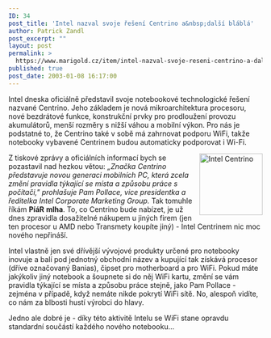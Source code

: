 ```yaml
---
ID: 34
post_title: 'Intel nazval svoje řešení Centrino a&nbsp;další bláblá'
author: Patrick Zandl
post_excerpt: ""
layout: post
permalink: >
  https://www.marigold.cz/item/intel-nazval-svoje-reseni-centrino-a-dalsi-blabla
published: true
post_date: 2003-01-08 16:17:00
---
```

<P>Intel dneska oficiálně představil svoje notebookové technologické&#160;řešení nazvané Centrino. Jeho základem je nová mikroarchitektura procesoru, nové bezdrátové funkce, konstrukční prvky pro prodloužení provozu akumulátorů, menší rozměry s nižší váhou a mobilní výkon. Pro nás je podstatné to, že Centrino také v sobě má zahrnovat podporu WiFi, takže notebooky vybavené Centrinem budou automaticky podporovat i Wi-Fi. </P>
<P><IMG height=122 alt="Intel Centrino" src="/wp-content/uploads/centrino.jpg" width=125 align=right>Z tiskové zprávy a oficiálních informací bych se pozastavil nad hezkou větou: <EM>&#8222;Značka Centrino představuje novou generaci mobilních PC, která zcela změní pravidla týkající se místa a způsobu práce s počítači," prohlašuje Pam Pollace, vice presidentka a ředitelka Intel Corporate Marketing Group.</EM> Tak tomuhle říkám <STRONG>PíáR</STRONG> <STRONG>mlha</STRONG>. To, co Centrino bude nabízet, je už dnes zpravidla dosažitelné nákupem u jiných firem (jen ten procesor u AMD nebo Transmety koupíte jiný) - Intel Centrinem nic moc nového nepřináší. </P>
<P>Intel vlastně jen své dřívější vývojové produkty určené pro notebooky inovuje a balí pod jednotný obchodní název a kupující tak získává procesor (dříve označovaný Banias), čipset pro motherboard a pro WiFi. Pokud máte jakýkoliv jiný notebook a šoupnete si do něj WiFi kartu, změní se vám pravidla týkající se místa&#160;a způsobu práce stejně, jako Pam Pollace - zejména v případě, když nemáte nikde pokrytí WiFi sítě. No, alespoň vidíte, co nám za blbosti hustí výrobci do hlavy. </P>
<P>Jedno ale dobré je - díky této aktivitě Intelu se WiFi stane opravdu standardní součástí každého nového notebooku...</P>